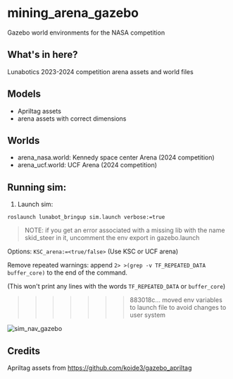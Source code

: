 # mining_arena_gazebo
Gazebo world environments for the NASA competition


## What's in here?
Lunabotics 2023-2024 competition arena assets and world files

## Models
- Apriltag assets
- arena assets with correct dimensions
## Worlds
- arena_nasa.world: Kennedy space center Arena (2024 competition)
- arena_ucf.world: UCF Arena (2024 competition)

## Running sim: 
1. Launch sim:
```
roslaunch lunabot_bringup sim.launch verbose:=true
```
> NOTE: if you get an error associated with a missing lib with the name skid_steer in it, uncomment the env export in gazebo.launch

Options:
`KSC_arena:=<true/false>`
(Use KSC or UCF arena)

Remove repeated warnings: append `2> >(grep -v TF_REPEATED_DATA buffer_core)` to the end of the command.

(This won't print any lines with the words `TF_REPEATED_DATA` or `buffer_core`)
>>>>>>> 883018c... moved env variables to launch file to avoid changes to user system

![sim_nav_gazebo](https://user-images.githubusercontent.com/41026849/163585429-cf9080de-40e7-4be1-9648-d75ab31ae4af.png)

## Credits
Apriltag assets from https://github.com/koide3/gazebo_apriltag
